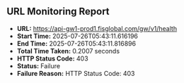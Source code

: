 ## URL Monitoring Report

- **URL:** https://api-gw1-prod1.fisglobal.com/gw/v1/health
- **Start Time:** 2025-07-26T05:43:11.616196
- **End Time:** 2025-07-26T05:43:11.816896
- **Total Time Taken:** 0.2007 seconds
- **HTTP Status Code:** 403
- **Status:** Failure
- **Failure Reason:** HTTP Status Code: 403
